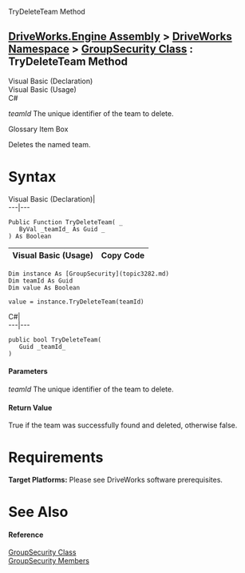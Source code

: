TryDeleteTeam Method   
  
[DriveWorks.Engine Assembly](topic2156.md) > [DriveWorks Namespace](topic2159.md) > [GroupSecurity Class](topic3282.md) : TryDeleteTeam Method  
---  
  
Visual Basic (Declaration)    
Visual Basic (Usage)    
C# 

_teamId_
    The unique identifier of the team to delete.

Glossary Item Box

Deletes the named team. 

# Syntax

Visual Basic (Declaration)|   
---|---  
      
    
    Public Function TryDeleteTeam( _
       ByVal _teamId_ As Guid _
    ) As Boolean  
  
Visual Basic (Usage)| Copy Code  
---|---  
      
    
    Dim instance As [GroupSecurity](topic3282.md)
    Dim teamId As Guid
    Dim value As Boolean
     
    value = instance.TryDeleteTeam(teamId)  
  
C#|   
---|---  
      
    
    public bool TryDeleteTeam( 
       Guid _teamId_
    )  
  
#### Parameters

 _teamId_
    The unique identifier of the team to delete.

#### Return Value

True if the team was successfully found and deleted, otherwise false.

# Requirements

**Target Platforms:** Please see DriveWorks software prerequisites.

# See Also

#### Reference

[GroupSecurity Class](topic3282.md)   
[GroupSecurity Members](topic3283.md)



